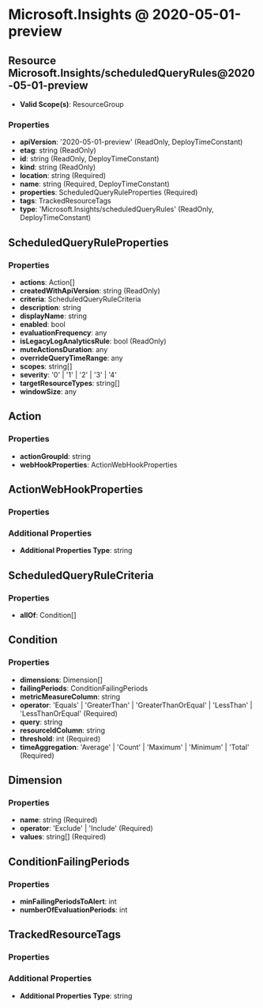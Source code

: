 # Microsoft.Insights @ 2020-05-01-preview

## Resource Microsoft.Insights/scheduledQueryRules@2020-05-01-preview
* **Valid Scope(s)**: ResourceGroup
### Properties
* **apiVersion**: '2020-05-01-preview' (ReadOnly, DeployTimeConstant)
* **etag**: string (ReadOnly)
* **id**: string (ReadOnly, DeployTimeConstant)
* **kind**: string (ReadOnly)
* **location**: string (Required)
* **name**: string (Required, DeployTimeConstant)
* **properties**: ScheduledQueryRuleProperties (Required)
* **tags**: TrackedResourceTags
* **type**: 'Microsoft.Insights/scheduledQueryRules' (ReadOnly, DeployTimeConstant)

## ScheduledQueryRuleProperties
### Properties
* **actions**: Action[]
* **createdWithApiVersion**: string (ReadOnly)
* **criteria**: ScheduledQueryRuleCriteria
* **description**: string
* **displayName**: string
* **enabled**: bool
* **evaluationFrequency**: any
* **isLegacyLogAnalyticsRule**: bool (ReadOnly)
* **muteActionsDuration**: any
* **overrideQueryTimeRange**: any
* **scopes**: string[]
* **severity**: '0' | '1' | '2' | '3' | '4'
* **targetResourceTypes**: string[]
* **windowSize**: any

## Action
### Properties
* **actionGroupId**: string
* **webHookProperties**: ActionWebHookProperties

## ActionWebHookProperties
### Properties
### Additional Properties
* **Additional Properties Type**: string

## ScheduledQueryRuleCriteria
### Properties
* **allOf**: Condition[]

## Condition
### Properties
* **dimensions**: Dimension[]
* **failingPeriods**: ConditionFailingPeriods
* **metricMeasureColumn**: string
* **operator**: 'Equals' | 'GreaterThan' | 'GreaterThanOrEqual' | 'LessThan' | 'LessThanOrEqual' (Required)
* **query**: string
* **resourceIdColumn**: string
* **threshold**: int (Required)
* **timeAggregation**: 'Average' | 'Count' | 'Maximum' | 'Minimum' | 'Total' (Required)

## Dimension
### Properties
* **name**: string (Required)
* **operator**: 'Exclude' | 'Include' (Required)
* **values**: string[] (Required)

## ConditionFailingPeriods
### Properties
* **minFailingPeriodsToAlert**: int
* **numberOfEvaluationPeriods**: int

## TrackedResourceTags
### Properties
### Additional Properties
* **Additional Properties Type**: string

